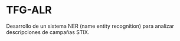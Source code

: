 # TFG-ALR
Desarrollo de un sistema NER (name entity recognition) para analizar descripciones de campañas STIX.
